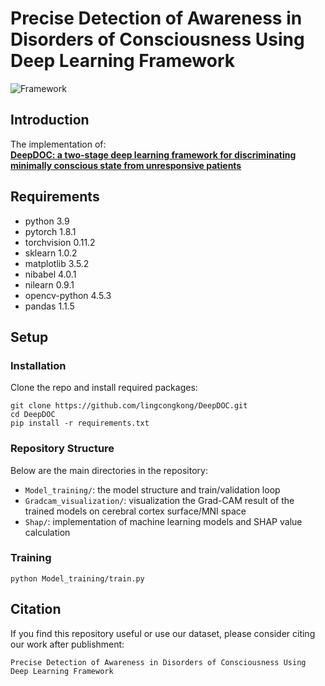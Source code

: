# Precise Detection of Awareness in Disorders of Consciousness Using Deep Learning Framework
![Framework](https://github.com/lingcongkong/DeepDOC/blob/main/Fig1.tif)
## Introduction
The implementation of: <br>
[**DeepDOC: a two-stage deep learning framework for discriminating minimally conscious state from unresponsive patients**](https://www.nature.com/articles/)
## Requirements
- python 3.9
- pytorch 1.8.1
- torchvision 0.11.2
- sklearn 1.0.2
- matplotlib 3.5.2
- nibabel 4.0.1
- nilearn 0.9.1
- opencv-python 4.5.3
- pandas 1.1.5


## Setup
### Installation
Clone the repo and install required packages:
```
git clone https://github.com/lingcongkong/DeepDOC.git
cd DeepDOC
pip install -r requirements.txt
```
### Repository Structure
Below are the main directories in the repository: 

- `Model_training/`: the model structure and train/validation loop
- `Gradcam_visualization/`: visualization the Grad-CAM result of the trained models on cerebral cortex surface/MNI space
- `Shap/`: implementation of machine learning models and SHAP value calculation

### Training
```
python Model_training/train.py 
```


## Citation
If you find this repository useful or use our dataset, please consider citing our work after publishment:

```Precise Detection of Awareness in Disorders of Consciousness Using Deep Learning Framework```
